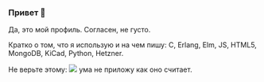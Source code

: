 ### Привет 👋

Да, это мой профиль. Согласен, не густо.

Кратко о том, что я использую и на чем пишу: С, Erlang, Elm, JS, HTML5, MongoDB, KiCad, Python, Hetzner.

Не верьте этому:
<img src="https://github-readme-stats.vercel.app/api/top-langs/?username=baden&hide=Shell,Racket,GLSL&langs_count=8">
ума не приложу как оно считает.

<!--
**baden/baden** is a ✨ _special_ ✨ repository because its `README.md` (this file) appears on your GitHub profile.

Here are some ideas to get you started:

- 🔭 I’m currently working on ...
- 🌱 I’m currently learning ...
- 👯 I’m looking to collaborate on ...
- 🤔 I’m looking for help with ...
- 💬 Ask me about ...
- 📫 How to reach me: ...
- 😄 Pronouns: ...
- ⚡ Fun fact: ...
-->
